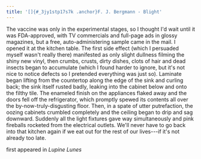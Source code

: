 ```yaml
---
title: '[]{#_3jy1stp17s7k .anchor}F. J. Bergmann - Blight'
---
```


The vaccine was only in the experimental stages, so I thought I'd wait
until it was FDA-approved, with TV commercials and full-page ads in
glossy magazines, but a free, auto-administering sample came in the
mail. I opened it at the kitchen table. The first side effect (which I
persuaded myself wasn't really there) manifested as only slight dullness
filming the shiny new vinyl, then crumbs, crusts, dirty dishes, clots of
hair and dead insects began to accumulate (which I found harder to
ignore, but it's not nice to notice defects so I pretended everything
was just so). Laminate began lifting from the countertop along the edge
of the sink and curling back; the sink itself rusted badly, leaking into
the cabinet below and onto the filthy tile. The enameled finish on the
appliances flaked away and the doors fell off the refrigerator, which
promptly spewed its contents all over the by-now-truly-disgusting floor.
Then, in a spate of utter putrefaction, the oozing cabinets crumbled
completely and the ceiling began to drip and sag downward. Suddenly all
the light fixtures gave way simultaneously and pink fireballs rocketed
from the electrical outlets. We'll never have to go back into that
kitchen again if we eat out for the rest of our lives---if it's not
already too late.

first appeared in *Lupine Lunes*
